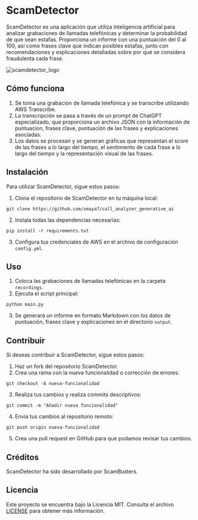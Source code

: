 # ScamDetector

ScamDetector es una aplicación que utiliza inteligencia artificial para analizar grabaciones de llamadas telefónicas y determinar la probabilidad de que sean estafas. Proporciona un informe con una puntuación del 0 al 100, así como frases clave que indican posibles estafas, junto con recomendaciones y explicaciones detalladas sobre por qué se considera fraudulenta cada frase.

![scamdetector_logo](https://github.com/vmaya7/call_analyzer_generative_ai/assets/47407743/e8caae5c-2862-46ac-ac62-1fbc9cfb1618)



## Cómo funciona

1. Se toma una grabación de llamada telefónica y se transcribe utilizando AWS Transcribe.
2. La transcripción se pasa a través de un prompt de ChatGPT especializado, que proporciona un archivo JSON con la información de puntuacion, frases clave, puntuación de las frases y explicaciones asociadas.
3. Los datos se procesan y se generan gráficas que representan el score de las frases a lo largo del tiempo, el sentimiento de cada frase a lo largo del tiempo y la representación visual de las frases.

## Instalación

Para utilizar ScamDetector, sigue estos pasos:

1. Clona el repositorio de ScamDetector en tu máquina local:

```
git clone https://github.com/vmaya7/call_analyzer_generative_ai
```

2. Instala todas las dependencias necesarias:

```
pip install -r requirements.txt
```

3. Configura tus credenciales de AWS en el archivo de configuración `config.yml`.

## Uso

1. Coloca las grabaciones de llamadas telefónicas en la carpeta `recordings`.
2. Ejecuta el script principal:

```
python main.py
```

3. Se generará un informe en formato Markdown con los datos de puntuación, frases clave y explicaciones en el directorio `output`.

## Contribuir

Si deseas contribuir a ScamDetector, sigue estos pasos:

1. Haz un fork del repositorio ScamDetector.
2. Crea una rama con la nueva funcionalidad o corrección de errores: 

```
git checkout -b nueva-funcionalidad
```

3. Realiza tus cambios y realiza commits descriptivos:

```
git commit -m "Añadir nueva funcionalidad"
```

4. Envía tus cambios al repositorio remoto:

```
git push origin nueva-funcionalidad
```

5. Crea una pull request en GitHub para que podamos revisar tus cambios.

## Créditos

ScamDetector ha sido desarrollado por ScamBusters.

## Licencia

Este proyecto se encuentra bajo la Licencia MIT. Consulta el archivo [LICENSE](https://github.com/vmaya7/call_analyzer_generative_ai/edit/main/LICENSE) para obtener más información.
